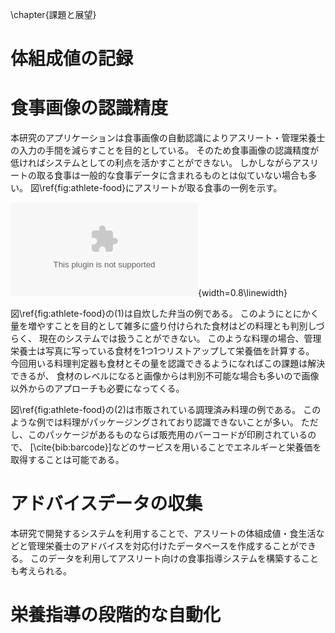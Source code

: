 \chapter{課題と展望}

<!--
- ユーザーインタビューと改善やっていき
- 食事とアドバイスのデータを取得することでアドバイスの自動作成が可能
- 食事画像APIの制度
  - アスリートは変なものを食べる
  - 記録者ごとに適応的な学習を行うことは可能だがどれほど精度が向上するのかは未知数
  - 実際に利用した上で確認する必要がある
- カロリー計算に加えて栄養計算を行うようにする
-->

# 体組成値の記録

<!--
- 現在はGoogle Formで入力している
- 最低限体重は入力したい
- 他のデータも取れればいいが煩雑さとのトレードオフなのでUI/UXは考えないといけない
-->

# 食事画像の認識精度

本研究のアプリケーションは食事画像の自動認識によりアスリート・管理栄養士の入力の手間を減らすことを目的としている。
そのため食事画像の認識精度が低ければシステムとしての利点を活かすことができない。
しかしながらアスリートの取る食事は一般的な食事データに含まれるものとは似ていない場合も多い。
図\ref{fig:athlete-food}にアスリートが取る食事の一例を示す。

![アスリートの取る食事のうち判別しにくいものの例](fig/athlete-food.eps){width=0.8\linewidth}

図\ref{fig:athlete-food}の(1)は自炊した弁当の例である。
このようにとにかく量を増やすことを目的として雑多に盛り付けられた食材はどの料理とも判別しづらく、
現在のシステムでは扱うことができない。
このような料理の場合、管理栄養士は写真に写っている食材を1つ1つリストアップして栄養価を計算する。
今回用いる料理判定器も食材とその量を認識できるようになればこの課題は解決できるが、
食材のレベルになると画像からは判別不可能な場合も多いので画像以外からのアプローチも必要になってくる。

図\ref{fig:athlete-food}の(2)は市販されている調理済み料理の例である。
このような例では料理がパッケージングされており認識できないことが多い。
ただし、このパッケージがあるものならば販売用のバーコードが印刷されているので、
[\cite{bib:barcode}]などのサービスを用いることでエネルギーと栄養価を取得することは可能である。

# アドバイスデータの収集

<!--
- データベースとしての整理がまだ
-->

本研究で開発するシステムを利用することで、アスリートの体組成値・食生活などと管理栄養士のアドバイスを対応付けたデータベースを作成することができる。
このデータを利用してアスリート向けの食事指導システムを構築することも考えられる。

# 栄養指導の段階的な自動化

<!--
- 栄養指導の自動化の方法
- 選手ごとの栄養目標を決めるのは管理栄養士の腕の見せ所なので難しい
- 目標値さえ決まってしまえば不足分を補うレシピの提案ができる
  - 過去の食事記録を参照して選手が摂りやすい食事を提案したりできたら面白い
-->
